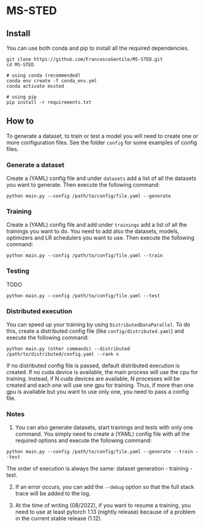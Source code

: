 # MS-STED

## Install 

You can use both conda and pip to install all the required dependencies.

```
git clone https://github.com/FrancescoGentile/MS-STED.git
cd MS-STED

# using conda (recommended)
conda env create -f conda_env.yml 
conda activate mssted

# using pip 
pip install -r requirements.txt
```

## How to

To generate a dataset, to train or test a model you will need to create one or more configuration files. See the folder ```config``` for some examples of config files.

### Generate a dataset

Create a (YAML) config file and under ```datasets``` add a list of all the datasets you want to generate. Then execute the following command:

```
python main.py --config /path/to/config/file.yaml --generate 
```

### Training
Create a (YAML) config file and add under ```trainings``` add a list of all the trainings you want to do. You need to add also the datasets, models, optimizers and LR schedulers you want to use.
Then execute the following command:

```
python main.py --config /path/to/config/file.yaml --train 
```

### Testing
TODO

```
python main.py --config /path/to/config/file.yaml --test 
```

### Distributed execution

You can speed up your training by using ```DistributedDataParallel```. To do this, create a distributed config file (like ```config/distributed.yaml```) and execute the following command:

```
python main.py (other commands) --distributed /path/to/distributed/config.yaml --rank n
```
If no distributed config file is passed, default distributed execution is created. If no cuda device is available, the main process will use the cpu for training. Instead, if N cuda devices are available, N processes will be created and each one will use one gpu for training. Thus, if more than one gpu is available but you want to use only one, you need to pass a config file. 

### Notes
1. You can also generate datasets, start trainings and tests with only one command. You simply need to create a (YAML) config file with all the required options and execute the following command:

```
python main.py --config /path/to/config/file.yaml --generate --train --test
```
The order of execution is always the same: dataset generation - training - test.

2. If an error occurs, you can add the ```--debug``` option so that the full stack trace will be added to the log. 

3. At the time of writing (08/2022), if you want to resume a training, you need to use at least pytorch 1.13 (nightly release) because of a problem in the current stable release (1.12).
